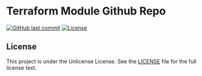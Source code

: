 # Terraform Module Github Repo

[![GitHub last commit](https://img.shields.io/github/last-commit/ursinn/terraform-module-github-repo?logo=github&style=for-the-badge)](https://github.com/ursinn/terraform-module-github-repo/commits)
[![License](https://img.shields.io/github/license/ursinn/terraform-module-github-repo?style=for-the-badge)](https://github.com/ursinn/terraform-module-github-repo/blob/main/LICENSE)

## License

This project is under the Unlicense License. See the [LICENSE](https://github.com/ursinn/terraform-module-github-repo/blob/main/LICENSE)
file for the full license text.
